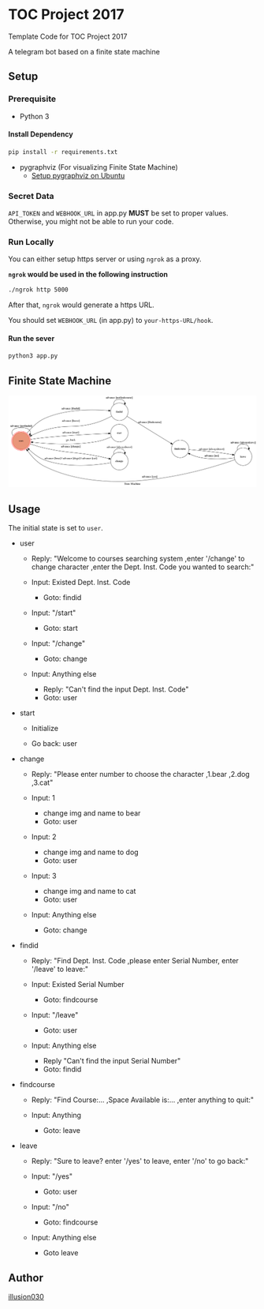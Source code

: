 # TOC Project 2017

Template Code for TOC Project 2017

A telegram bot based on a finite state machine

## Setup

### Prerequisite
* Python 3

#### Install Dependency
```sh
pip install -r requirements.txt
```

* pygraphviz (For visualizing Finite State Machine)
    * [Setup pygraphviz on Ubuntu](http://www.jianshu.com/p/a3da7ecc5303)

### Secret Data

`API_TOKEN` and `WEBHOOK_URL` in app.py **MUST** be set to proper values.
Otherwise, you might not be able to run your code.

### Run Locally
You can either setup https server or using `ngrok` as a proxy.

**`ngrok` would be used in the following instruction**

```sh
./ngrok http 5000
```

After that, `ngrok` would generate a https URL.

You should set `WEBHOOK_URL` (in app.py) to `your-https-URL/hook`.

#### Run the sever

```sh
python3 app.py
```

## Finite State Machine
![fsm](./img/show-fsm.png)

## Usage
The initial state is set to `user`.

* user
    * Reply: "Welcome to courses searching system ,enter '/change' to change character ,enter the Dept. Inst. Code you wanted to search:"
	* Input: Existed Dept. Inst. Code
		* Goto: findid

    * Input: "/start"
        * Goto: start
    
    * Input: "/change"
        * Goto: change
    
    * Input: Anything else
        * Reply: "Can't find the input Dept. Inst. Code"
        * Goto: user

* start
    * Initialize

    * Go back: user

* change
    * Reply: "Please enter number to choose the character ,1.bear ,2.dog ,3.cat"
    
    * Input: 1
        * change img and name to bear
        * Goto: user

    * Input: 2
        * change img and name to dog
        * Goto: user

    * Input: 3
        * change img and name to cat
        * Goto: user

    * Input: Anything else
        * Goto: change

* findid
    * Reply: "Find Dept. Inst. Code ,please enter Serial Number, enter '/leave' to leave:"
	
    * Input: Existed Serial Number
        * Goto: findcourse

    * Input: "/leave"
        * Goto: user

    * Input: Anything else
        * Reply "Can't find the input Serial Number"
        * Goto: findid

* findcourse
	* Reply: "Find Course:... ,Space Available is:... ,enter anything to quit:"
    
    * Input: Anything
        * Goto: leave

* leave
    * Reply: "Sure to leave? enter '/yes' to leave, enter '/no' to go back:"

    * Input: "/yes"
        * Goto: user

    * Input: "/no"
        * Goto: findcourse
    
    * Input: Anything else
        * Goto leave

## Author
[illusion030](https://github.com/illusion030)
